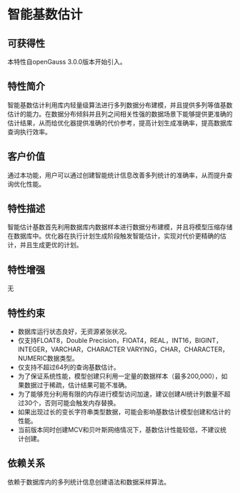 # 智能基数估计<a name="ZH-CN_TOPIC_0000001321634298"></a>

## 可获得性<a name="section1420315335481"></a>

本特性自openGauss 3.0.0版本开始引入。

## 特性简介<a name="section18982185114134"></a>

智能基数估计利用库内轻量级算法进行多列数据分布建模，并且提供多列等值基数估计的能力。在数据分布倾斜并且列之间相关性强的数据场景下能够提供更准确的估计结果，从而给优化器提供准确的代价参考，提高计划生成准确率，提高数据库查询执行效率。

## 客户价值<a name="section1160749171918"></a>

通过本功能，用户可以通过创建智能统计信息改善多列统计的准确率，从而提升查询优化性能。

## 特性描述<a name="section165492040132317"></a>

智能估计基数首先利用数据库内数据样本进行数据分布建模，并且将模型压缩存储在数据库中。优化器在执行计划生成阶段触发智能估计，实现对代价更精确的估计，并且生成更优的计划。

## 特性增强<a name="section818524702617"></a>

无

## 特性约束<a name="section13678185110268"></a>

-   数据库运行状态良好，无资源紧张状况。
-   仅支持FLOAT8，Double Precision，FlOAT4，REAL，INT16，BIGINT，INTEGER，VARCHAR，CHARACTER VARYING，CHAR，CHARACTER，NUMERIC数据类型。
-   仅支持不超过64列的查询基数估计。
-   为了保证系统性能，模型创建只利用一定量的数据样本（最多200,000），如果数据过于稀疏，估计结果可能不准确。
-   为了能够充分利用有限的内存进行模型访问加速，建议创建AI统计列数量不超过30个，否则可能会触发内存替换。
-   如果出现过长的变长字符串类型数据，可能会影响基数估计模型创建和估计的性能。
-   当前版本同时创建MCV和贝叶斯网络情况下，基数估计性能较低，不建议统计创建。

## 依赖关系<a name="section11899817102719"></a>

依赖于数据库内的多列统计信息创建语法和数据采样算法。

